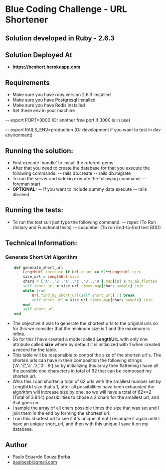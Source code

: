 # Blue Coding Challenge - URL Shortener

## Solution developed in Ruby - 2.6.3

## Solution Deployed At
- **https://bcshort.herokuapp.com**

## Requirements
- Make sure you have ruby version 2.6.3 installed
- Make sure you have Postgresql installed
- Make sure you have Redis installed
- Set these env in your machine

-- export PORT=3000 (Or another free port if 3000 is in use)

-- export RAILS_ENV=production (Or development if you want to test in dev environment)

## Running the solution:
- First execute 'bundle' to install the referent gems
- After that you need to create the database for that you execute the following commands:
--  rails db:create
--  rails db:migrate
- To run the server and sidekiq execute the following command:
--   foreman start
- **OPTIONAL:**
-- If you want to include dummy data execute
-- rails db:seed

## Running the tests: 
- To run the test suit just type the following command:
-- rspec (To Run Unitary and Functional tests)
-- cucumber (To run End-to-End test BDD)

## Technical Information:
### Generate Short Url Algorithm
```ruby
    def generate_short_url
        LengthUrl.increase if Url.count >= 62**LengthUrl.size
        size_url = LengthUrl.size
        chars = ['A'..'Z','a'..'z','0'..'9'].map{|x| x.to_a}.flatten
        self.short_url = size_url.times.map{chars.sample}.join
        while true
            Url.find_by_short_url(self.short_url) || break
            self.short_url = size_url.times.map{chars.sample}.join
        end
        self.short_url
    end
```
- The objective it was to generate the shortest urls to the original urls so for this we consider that the minimum size is 1 and the maximum is infine. 
- So for this I have created a model called **LengthUrL** with only one attribute called **size** where by default it is initialized with 1 when created a record for the table. 
- This table will be responsible to control the size of the shorten url's. The shorten urls can have in their composition the following strings ['A'..'Z','a'..'z','0'..'9'] so by initializing this array then flattening I have all the possible one characters in total of 62 that can be composed my shorten url.
- Whis this I can shorten a total of 62 urls with the smallest number set by LengthUrl.size that's 1, after all possibilities have been exhausted the algorithm will increase size by one, so we will have a total of 62**2 (Total of 3.844) possibilities to chose a 2 chars for the smallest url, and that goes on. 
- I sample the array of all chars possible times the size that was set and I join them in the end by forming the shortest url.
- I run this shortest url to see if it's unique, if not I resample it again until I have an unique short_url, and then with this unique I save it on my database.


## Author
- Paulo Eduardo Souza Borba
- pauloesb@gmail.com
